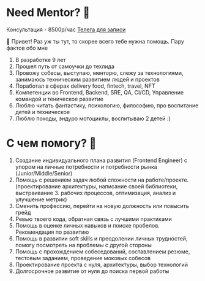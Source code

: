 # Need Mentor? 🤔

Консультация - 8500р/час
[Телега для записи](https://t.me/hd_coding)

👋 Привет! Раз уж ты тут, то скорее всего тебе нужна помощь. Пару фактов обо мне

1. В разработке 9 лет
2. Прошел путь от самоучки до техлида
3. Провожу собесы, выступаю, менторю, слежу за технологиями, занимаюсь техническим развитием людей и проектов
4. Поработал в сферах delivery food, fintech, travel, NFT
5. Компетенции во Frontend, Backend, SRE, QA, CI/CD, Управление командой и теническое развитие
6. Люблю читать фантастику, психологию, философию, про воспитание детей и техническое
7. Люблю походы, эндуро мотоциклы, воспитываю 2 детей :)

# С чем помогу? 🚀

1. Создание индивидуального плана развития (Frontend Engineer) с упором на личные потребности и потребности рынка (Junior/Middle/Senior)
2. Помощь с решением задач любой сложности на работе/проекте. (проектирование архитектуры, написание своей библиотеки, выстраивание 3. рабочих процессов, оптимизация, анализ и улучшение метрик)
4. Сменить профессию, перейти на новую должность или повысить грейд
5. Ревью твоего кода, обратная связь с лучшими практиками
6. Помощь в оценке личных навыков и поиске пробелов. Рекомендация по развитию
7. Помощь в развитии soft skills и преодолении личных трудностей, помогу посмотреть на проблемы с другой стороны
8. Помощь с прохождением собеседований, составлением резюме, тестовым заданием, проведение моковых собесов
9. Проектирование проекта с нуля, архитектуры, выбор технологий
10. Долгосрочное развитие от нуля до поиска первой работы
